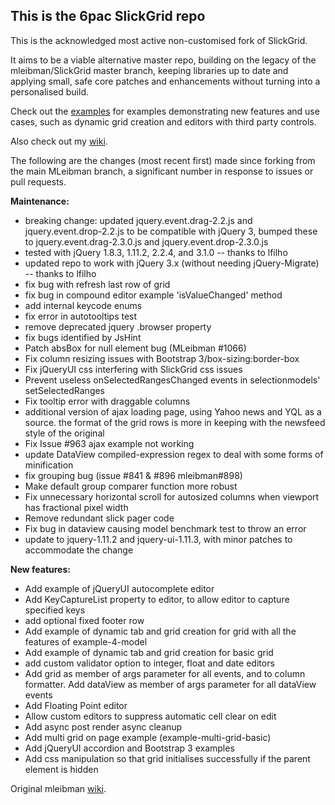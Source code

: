 ## This is the 6pac SlickGrid repo

This is the acknowledged most active non-customised fork of SlickGrid.

It aims to be a viable alternative master repo, building on the legacy of the mleibman/SlickGrid master branch, keeping libraries up to date and applying small, safe core patches and enhancements without turning into a personalised build.

Check out the [examples](https://github.com/6pac/SlickGrid/wiki/Examples) for examples demonstrating new features and use cases, such as dynamic grid creation and editors with third party controls.

Also check out my [wiki](https://github.com/6pac/SlickGrid/wiki).

The following are the changes (most recent first) made since forking from the main MLeibman branch, a significant number in response to issues or pull requests.

**Maintenance:**

* breaking change: updated jquery.event.drag-2.2.js and jquery.event.drop-2.2.js to be compatible with jQuery 3, bumped these to jquery.event.drag-2.3.0.js and jquery.event.drop-2.3.0.js
* tested with jQuery 1.8.3, 1.11.2, 2.2.4, and 3.1.0  -- thanks to lfilho
* updated repo to work with jQuery 3.x (without needing jQuery-Migrate) -- thanks to lfilho
* fix bug with refresh last row of grid
* fix bug in compound editor example 'isValueChanged' method
* add internal keycode enums
* fix error in autotooltips test
* remove deprecated jquery .browser property
* fix bugs identified by JsHint
* Patch absBox for null element bug (MLeibman #1066)
* Fix column resizing issues with Bootstrap 3/box-sizing:border-box
* Fix jQueryUI css interfering with SlickGrid css issues
* Prevent useless onSelectedRangesChanged events in selectionmodels' setSelectedRanges
* Fix tooltip error with draggable columns 
* additional version of ajax loading page, using Yahoo news and YQL as a source. the format of the grid rows is more in keeping with the newsfeed style of the original
* Fix Issue #963 ajax example not working
* update DataView compiled-expression regex to deal with some forms of minification
* fix grouping bug (issue #841 & #896 mleibman#898)
* Make default group comparer function more robust
* Fix unnecessary horizontal scroll for autosized columns when viewport has fractional pixel width
* Remove redundant slick pager code
* Fix bug in dataview causing model benchmark test to throw an error
* update to jquery-1.11.2 and jquery-ui-1.11.3, with minor patches to accommodate the change

**New features:**

* Add example of jQueryUI autocomplete editor
* Add KeyCaptureList property to editor, to allow editor to capture specified keys
* add optional fixed footer row
* Add example of dynamic tab and grid creation for grid with all the features of example-4-model
* Add example of dynamic tab and grid creation for basic grid 
* add custom validator option to integer, float and date editors
* Add grid as member of args parameter for all events, and to column formatter. Add dataView as member of args parameter for all dataView events
* Add Floating Point editor
* Allow custom editors to suppress automatic cell clear on edit
* Add async post render async cleanup
* Add multi grid on page example (example-multi-grid-basic)
* Add jQueryUI accordion and Bootstrap 3 examples
* Add css manipulation so that grid initialises successfully if the parent element is hidden

Original mleibman [wiki](https://github.com/mleibman/SlickGrid/wiki).
